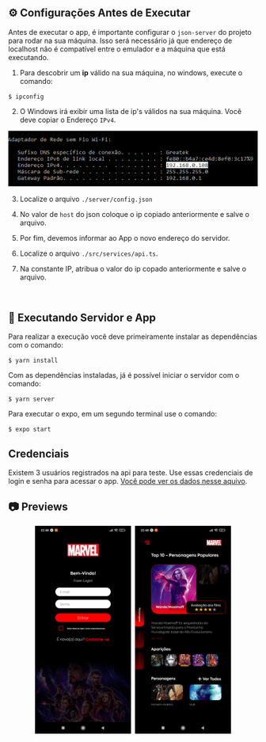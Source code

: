 ## ⚙️ Configurações Antes de Executar
Antes de executar o app, é importante configurar o `json-server` do projeto para rodar na sua máquina. Isso será necessário já que endereço de localhost não é compatível entre o emulador e a máquina que está executando.


1. Para descobrir um **ip** válido na sua máquina, no windows, execute o comando:
```
$ ipconfig
```
2. O Windows irá exibir uma lista de ip's válidos na sua máquina. Você deve copiar o Endereço ``IPv4``. 

<img 
  src="./.github/assets/img/ref01.png" alt="Exemplo de IPv4" 
/>


3. Localize o arquivo 
``./server/config.json``

4. No valor de `host` do json coloque o ip copiado anteriormente e salve o arquivo.
   
5. Por fim, devemos informar ao App o novo endereço do servidor.
   
6. Localize o arquivo ``./src/services/api.ts``.
   
7. Na constante IP, atribua o valor do ip copado anteriormente e salve o arquivo.

<br>

## 🏁 Executando Servidor e App
Para realizar a execução você deve primeiramente instalar as dependências com o comando:
```
$ yarn install
```

Com as dependências instaladas, já é possível iniciar o servidor com o comando:
```
$ yarn server
```

Para executar o expo, em um segundo terminal use o comando:
```
$ expo start
```

## Credenciais
Existem 3 usuários registrados na api para teste. Use essas credenciais de login e senha para acessar o app. [Você pode ver os dados nesse aquivo]().


## 📷 Previews
<div align="center">
  <div style="display: flex; justify-content: center; flex-wrap: wrap; gap: 8px;">
    <img src=".github/assets/img/preview01.jpg" style="height: 420px;">
    <img src=".github/assets/img/preview02.jpg" style="height: 420px;">
  </div>
</div>

